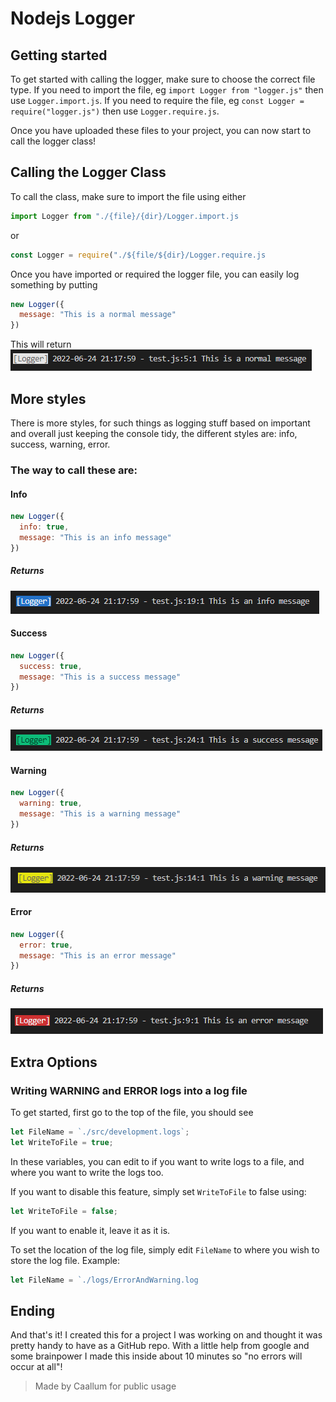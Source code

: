 # Nodejs Logger

## Getting started

To get started with calling the logger, make sure to choose the correct file type. If you need to import the file, eg `import Logger from "logger.js"` then use `Logger.import.js`. If you need to require the file, eg `const Logger = require("logger.js")` then use `Logger.require.js`.

Once you have uploaded these files to your project, you can now start to call the logger class!

## Calling the Logger Class

To call the class, make sure to import the file using either

```js
import Logger from "./{file}/{dir}/Logger.import.js
```

or

```js
const Logger = require("./${file/${dir}/Logger.require.js
```

Once you have imported or required the logger file, you can easily log something by putting

```js
new Logger({
  message: "This is a normal message"
})
```

This will return\
![Alt Text](https://github.com/Caallum/Nodejs-Logger/blob/main/images/image_2022-06-24_212525966.png "Normal Message Output")

## More styles

There is more styles, for such things as logging stuff based on important and overall just keeping the console tidy, the different styles are: info, success, warning, error.

### The way to call these are:

#### Info
```js
new Logger({
  info: true,
  message: "This is an info message"
})
```

##### Returns
![Alt Text](https://github.com/Caallum/Nodejs-Logger/blob/main/images/image_2022-06-24_213150396.png "Info Message Output")

#### Success
```js
new Logger({
  success: true,
  message: "This is a success message"
})
```

##### Returns
![Alt Text](https://github.com/Caallum/Nodejs-Logger/blob/main/images/image_2022-06-24_213158266.png "Success Message Output")

#### Warning
```js
new Logger({
  warning: true,
  message: "This is a warning message"
})
```

##### Returns
![Alt Text](https://github.com/Caallum/Nodejs-Logger/blob/main/images/image_2022-06-24_213142504.png "Warning Message Output")

#### Error
```js
new Logger({
  error: true,
  message: "This is an error message"
})
```

##### Returns
![Alt Text](https://github.com/Caallum/Nodejs-Logger/blob/main/images/image_2022-06-24_213130883.png "Error Message Output")


## Extra Options

### Writing WARNING and ERROR logs into a log file

To get started, first go to the top of the file, you should see

```js
let FileName = `./src/development.logs`;
let WriteToFile = true;
```

In these variables, you can edit to if you want to write logs to a file, and where you want to write the logs too.

If you want to disable this feature, simply set `WriteToFile` to false using:

```js
let WriteToFile = false;
```

If you want to enable it, leave it as it is.

To set the location of the log file, simply edit `FileName` to where you wish to store the log file. Example:

```js
let FileName = `./logs/ErrorAndWarning.log
```

## Ending

And that's it! I created this for a project I was working on and thought it was pretty handy to have as a GitHub repo. With a little help from google and some brainpower I made this inside about 10 minutes so "no errors will occur at all"!

> Made by Caallum for public usage
